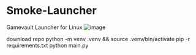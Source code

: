 # Smoke-Launcher
 Gamevault Launcher for Linux
![image](https://github.com/user-attachments/assets/6985aa8f-f805-438f-8083-652e3ad0d579)

download repo
python -m venv .venv && source .venv/bin/activate
pip -r requirements.txt
python main.py

